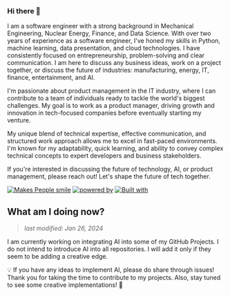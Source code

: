 ### Hi there 👋

I am a software engineer with a strong background in Mechanical Engineering, Nuclear Energy, Finance, and Data Science. With over two years of experience as a software engineer, I've honed my skills in Python, machine learning, data presentation, and cloud technologies. I have consistently focused on entrepreneurship, problem-solving and clear communication. I am here to discuss any business ideas, work on a project together, or discuss the future of industries: manufacturing, energy, IT, finance, entertainment, and AI.

I'm passionate about product management in the IT industry, where I can contribute to a team of individuals ready to tackle the world's biggest challenges. My goal is to work as a product manager, driving growth and innovation in tech-focused companies before eventually starting my venture.

My unique blend of technical expertise, effective communication, and structured work approach allows me to excel in fast-paced environments. I'm known for my adaptability, quick learning, and ability to convey complex technical concepts to expert developers and business stakeholders.

If you're interested in discussing the future of technology, AI, or product management, please reach out! Let's shape the future of tech together.

<!--
**radroid/radroid** is a ✨ _special_ ✨ repository because its `README.md` (this file) appears on your GitHub profile.

Here are some ideas to get you started:

- 🔭 I’m currently working on ...
- 🌱 I’m currently learning ...
- 👯 I’m looking to collaborate on ...
- 🤔 I’m looking for help with ...
- 💬 Ask me about ...
- 📫 How to reach me: ...
- 😄 Pronouns: ...
- ⚡ Fun fact: ...
-->
[![Makes People smile](https://forthebadge.com/images/badges/makes-people-smile.svg)](https://forthebadge.com)
[![powered by](https://forthebadge.com/images/badges/powered-by-water.svg)](https://forthebadge.com)
[![Built with](https://forthebadge.com/images/badges/built-with-love.svg)](https://forthebadge.com) 

## What am I doing now?
> _last modified: Jan 26, 2024_<br>


I am currently working on integrating AI into some of my GitHub Projects. I do not intend to introduce AI into all repositories. I will add it only if they seem to be adding a creative edge.

💡 If you have any ideas to implement AI, please do share through issues! Thank you for taking the time to contribute to my projects. Also, stay tuned to see some creative implementations! :bookmark:


